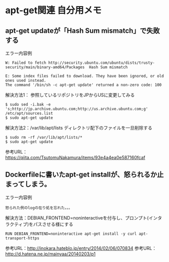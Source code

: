# apt-get関連 自分用メモ


## apt-get updateが「Hash Sum mismatch」で失敗する
エラー内容例
```
W: Failed to fetch http://security.ubuntu.com/ubuntu/dists/trusty-security/main/binary-amd64/Packages  Hash Sum mismatch

E: Some index files failed to download. They have been ignored, or old ones used instead.
The command '/bin/sh -c apt-get update' returned a non-zero code: 100
```

解決方法1： 参照しているリポジトリをJPからUSに変更してみる
```
$ sudo sed -i.bak -e 's;http://jp.archive.ubuntu.com;http://us.archive.ubuntu.com;g' /etc/apt/sources.list
$ sudo apt-get update
```

解決方法2：/var/lib/apt/lists ディレクトリ配下のファイルを一旦削除する
```
$ sudo rm -rf /var/lib/apt/lists/*
$ sudo apt-get update
```

参考URL：https://qiita.com/TsutomuNakamura/items/93e4a4ea0e587160fcaf



## Dockerfileに書いたapt-get installが、怒られるか止まってしまう。
エラー内容例
```
怒られた例のlogの在り処を忘れた。。。
```

解決方法：DEBIAN_FRONTEND=noninteractiveを付与し、プロンプト(インタラクティブ)をパスさせる様にする
```
RUN DEBIAN_FRONTEND=noninteractive apt-get install -y curl apt-transport-https
```

参考URL：http://inokara.hateblo.jp/entry/2014/02/06/070834
参考URL：http://d.hatena.ne.jp/mainyaa/20140203/p1

